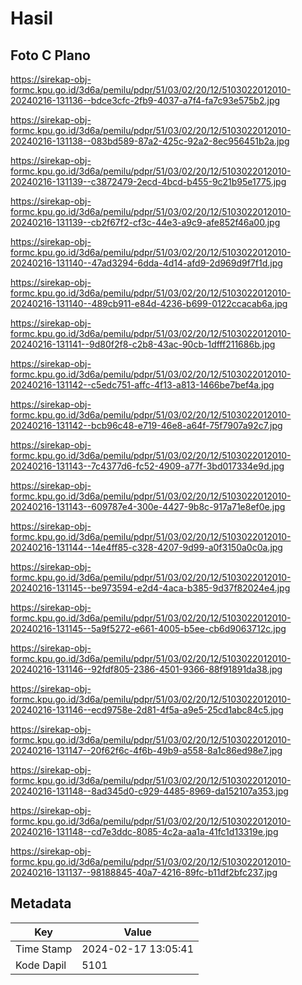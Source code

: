 # Hasil

## Foto C Plano

https://sirekap-obj-formc.kpu.go.id/3d6a/pemilu/pdpr/51/03/02/20/12/5103022012010-20240216-131136--bdce3cfc-2fb9-4037-a7f4-fa7c93e575b2.jpg

https://sirekap-obj-formc.kpu.go.id/3d6a/pemilu/pdpr/51/03/02/20/12/5103022012010-20240216-131138--083bd589-87a2-425c-92a2-8ec956451b2a.jpg

https://sirekap-obj-formc.kpu.go.id/3d6a/pemilu/pdpr/51/03/02/20/12/5103022012010-20240216-131139--c3872479-2ecd-4bcd-b455-9c21b95e1775.jpg

https://sirekap-obj-formc.kpu.go.id/3d6a/pemilu/pdpr/51/03/02/20/12/5103022012010-20240216-131139--cb2f67f2-cf3c-44e3-a9c9-afe852f46a00.jpg

https://sirekap-obj-formc.kpu.go.id/3d6a/pemilu/pdpr/51/03/02/20/12/5103022012010-20240216-131140--47ad3294-6dda-4d14-afd9-2d969d9f7f1d.jpg

https://sirekap-obj-formc.kpu.go.id/3d6a/pemilu/pdpr/51/03/02/20/12/5103022012010-20240216-131140--489cb911-e84d-4236-b699-0122ccacab6a.jpg

https://sirekap-obj-formc.kpu.go.id/3d6a/pemilu/pdpr/51/03/02/20/12/5103022012010-20240216-131141--9d80f2f8-c2b8-43ac-90cb-1dfff211686b.jpg

https://sirekap-obj-formc.kpu.go.id/3d6a/pemilu/pdpr/51/03/02/20/12/5103022012010-20240216-131142--c5edc751-affc-4f13-a813-1466be7bef4a.jpg

https://sirekap-obj-formc.kpu.go.id/3d6a/pemilu/pdpr/51/03/02/20/12/5103022012010-20240216-131142--bcb96c48-e719-46e8-a64f-75f7907a92c7.jpg

https://sirekap-obj-formc.kpu.go.id/3d6a/pemilu/pdpr/51/03/02/20/12/5103022012010-20240216-131143--7c4377d6-fc52-4909-a77f-3bd017334e9d.jpg

https://sirekap-obj-formc.kpu.go.id/3d6a/pemilu/pdpr/51/03/02/20/12/5103022012010-20240216-131143--609787e4-300e-4427-9b8c-917a71e8ef0e.jpg

https://sirekap-obj-formc.kpu.go.id/3d6a/pemilu/pdpr/51/03/02/20/12/5103022012010-20240216-131144--14e4ff85-c328-4207-9d99-a0f3150a0c0a.jpg

https://sirekap-obj-formc.kpu.go.id/3d6a/pemilu/pdpr/51/03/02/20/12/5103022012010-20240216-131145--be973594-e2d4-4aca-b385-9d37f82024e4.jpg

https://sirekap-obj-formc.kpu.go.id/3d6a/pemilu/pdpr/51/03/02/20/12/5103022012010-20240216-131145--5a9f5272-e661-4005-b5ee-cb6d9063712c.jpg

https://sirekap-obj-formc.kpu.go.id/3d6a/pemilu/pdpr/51/03/02/20/12/5103022012010-20240216-131146--92fdf805-2386-4501-9366-88f91891da38.jpg

https://sirekap-obj-formc.kpu.go.id/3d6a/pemilu/pdpr/51/03/02/20/12/5103022012010-20240216-131146--ecd9758e-2d81-4f5a-a9e5-25cd1abc84c5.jpg

https://sirekap-obj-formc.kpu.go.id/3d6a/pemilu/pdpr/51/03/02/20/12/5103022012010-20240216-131147--20f62f6c-4f6b-49b9-a558-8a1c86ed98e7.jpg

https://sirekap-obj-formc.kpu.go.id/3d6a/pemilu/pdpr/51/03/02/20/12/5103022012010-20240216-131148--8ad345d0-c929-4485-8969-da152107a353.jpg

https://sirekap-obj-formc.kpu.go.id/3d6a/pemilu/pdpr/51/03/02/20/12/5103022012010-20240216-131148--cd7e3ddc-8085-4c2a-aa1a-41fc1d13319e.jpg

https://sirekap-obj-formc.kpu.go.id/3d6a/pemilu/pdpr/51/03/02/20/12/5103022012010-20240216-131137--98188845-40a7-4216-89fc-b11df2bfc237.jpg


## Metadata

| Key        | Value               |
| ---------- | ------------------- |
| Time Stamp | 2024-02-17 13:05:41 |
| Kode Dapil | 5101                |



